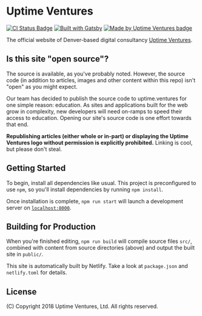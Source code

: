 # Uptime Ventures

[![CI Status
Badge](https://gitlab.com/uptimeventures/www/badges/master/build.svg)](https://gitlab.com/uptimeventures/www)
[![Built with Gatsby](https://img.shields.io/badge/powered_by-Gatsby-6a4e9a.svg)](https://www.gatsbyjs.org)
[![Made by Uptime Ventures
badge](https://img.shields.io/badge/made_by-Uptime_Ventures-fcb040.svg)](https://www.uptime.ventures)

The official website of Denver-based digital consultancy [Uptime
Ventures](https://www.uptime.ventures).

## Is this site "open source"?

The source is available, as you've probably noted. However, the source code (in
addition to articles, images and other content within this repo) isn't "open" as
you might expect.

Our team has decided to publish the source code to uptime.ventures for one
simple reason: education. As sites and applications built for the web grow in
complexity, new developers will need on-ramps to speed their access to
education. Opening our site's source code is one effort towards that end.

**Republishing articles (either whole or in-part) or displaying the Uptime
Ventures logo without permission is explicitly prohibited.** Linking is cool,
but please don't steal.

## Getting Started

To begin, install all dependencies like usual. This project is preconfigured to use `npm`, so you'll install dependencies by running `npm install`.

Once installation is complete, `npm run start` will launch a development server on [`localhost:8000`](http://localhost:8000).

## Building for Production

When you're finished editing, `npm run build` will compile source files `src/`, combined with content from source directories (above) and output the built site in `public/`.

This site is automatically built by Netlify. Take a look at `package.json` and `netlify.toml` for details.

## License

(C) Copyright 2018 Uptime Ventures, Ltd. All rights reserved.
